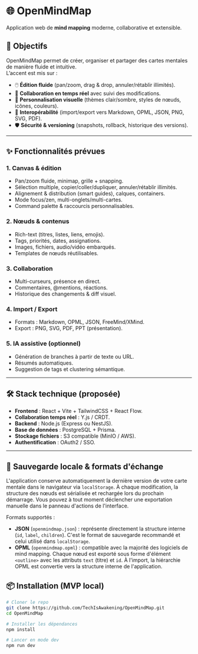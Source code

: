 # 🌐 OpenMindMap  
Application web de **mind mapping** moderne, collaborative et extensible.  

## 🚀 Objectifs
OpenMindMap permet de créer, organiser et partager des cartes mentales de manière fluide et intuitive.  
L’accent est mis sur :  
- 🖱️ **Édition fluide** (pan/zoom, drag & drop, annuler/rétablir illimités).  
- 🤝 **Collaboration en temps réel** avec suivi des modifications.  
- 🎨 **Personnalisation visuelle** (thèmes clair/sombre, styles de nœuds, icônes, couleurs).  
- 🔄 **Interopérabilité** (import/export vers Markdown, OPML, JSON, PNG, SVG, PDF).  
- 🛡️ **Sécurité & versioning** (snapshots, rollback, historique des versions).  

---

## ✨ Fonctionnalités prévues

### 1. Canvas & édition
- Pan/zoom fluide, minimap, grille + snapping.  
- Sélection multiple, copier/coller/dupliquer, annuler/rétablir illimités.  
- Alignement & distribution (smart guides), calques, containers.  
- Mode focus/zen, multi-onglets/multi-cartes.  
- Command palette & raccourcis personnalisables.  

### 2. Nœuds & contenus
- Rich-text (titres, listes, liens, emojis).  
- Tags, priorités, dates, assignations.  
- Images, fichiers, audio/vidéo embarqués.  
- Templates de nœuds réutilisables.  

### 3. Collaboration
- Multi-curseurs, présence en direct.  
- Commentaires, @mentions, réactions.  
- Historique des changements & diff visuel.  

### 4. Import / Export
- Formats : Markdown, OPML, JSON, FreeMind/XMind.  
- Export : PNG, SVG, PDF, PPT (présentation).  

### 5. IA assistive (optionnel)
- Génération de branches à partir de texte ou URL.  
- Résumés automatiques.  
- Suggestion de tags et clustering sémantique.  

---

## 🛠️ Stack technique (proposée)
- **Frontend** : React + Vite + TailwindCSS + React Flow.  
- **Collaboration temps réel** : Y.js / CRDT.  
- **Backend** : Node.js (Express ou NestJS).  
- **Base de données** : PostgreSQL + Prisma.  
- **Stockage fichiers** : S3 compatible (MinIO / AWS).  
- **Authentification** : OAuth2 / SSO.  

---

## 💾 Sauvegarde locale & formats d'échange

L'application conserve automatiquement la dernière version de votre carte mentale dans le navigateur via `localStorage`. À chaque modification, la structure des nœuds est sérialisée et rechargée lors du prochain démarrage. Vous pouvez à tout moment déclencher une exportation manuelle dans le panneau d'actions de l'interface.

Formats supportés :

- **JSON** (`openmindmap.json`) : représente directement la structure interne (`id`, `label`, `children`). C'est le format de sauvegarde recommandé et celui utilisé dans `localStorage`.
- **OPML** (`openmindmap.opml`) : compatible avec la majorité des logiciels de mind mapping. Chaque nœud est exporté sous forme d'élément `<outline>` avec les attributs `text` (titre) et `id`. À l'import, la hiérarchie OPML est convertie vers la structure interne de l'application.

## 📦 Installation (MVP local)

```bash
# Cloner le repo
git clone https://github.com/TechIsAwakening/OpenMindMap.git
cd OpenMindMap

# Installer les dépendances
npm install

# Lancer en mode dev
npm run dev
